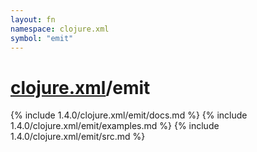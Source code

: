 ```yaml
---
layout: fn
namespace: clojure.xml
symbol: "emit"
---
```


# [clojure.xml](../)/emit

{% include 1.4.0/clojure.xml/emit/docs.md %}
{% include 1.4.0/clojure.xml/emit/examples.md %}
{% include 1.4.0/clojure.xml/emit/src.md %}

